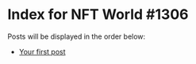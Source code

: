 # Index for NFT World #1306
Posts will be displayed in the order below:

- [Your first post](./001-first.md)

